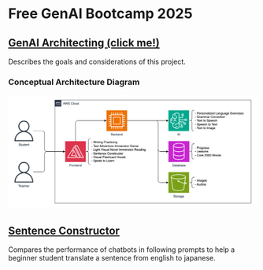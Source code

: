 # Free GenAI Bootcamp 2025

## [GenAI Architecting (click me!)](/genai-architecting/README.md)

Describes the goals and considerations of this project.

### Conceptual Architecture Diagram

![conceptual architecture diagram](/genai-architecting/conceptual-architecture-diagram.drawio.png)

## [Sentence Constructor](/sentence-constructor/README.md)

Compares the performance of chatbots in following prompts to help a beginner student translate a sentence from english to japanese.
